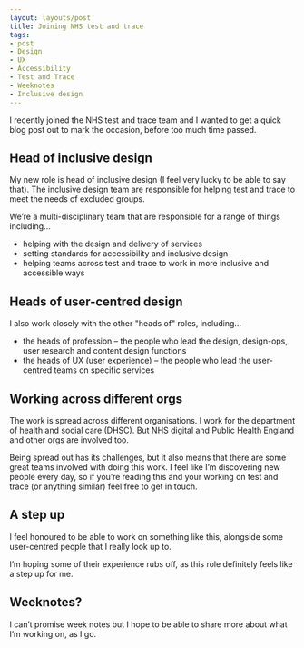 ```yaml
---
layout: layouts/post
title: Joining NHS test and trace
tags:
- post
- Design
- UX
- Accessibility
- Test and Trace
- Weeknotes
- Inclusive design
---
```


I recently joined the NHS test and trace team and I wanted to get a quick blog post out to mark the occasion, before too much time passed. 

## Head of inclusive design

My new role is head of inclusive design (I feel very lucky to be able to say that). The inclusive design team are responsible for helping test and trace to meet the needs of excluded groups.

We’re a multi-disciplinary team that are responsible for a range of things including…

- helping with the design and delivery of services
- setting standards for accessibility and inclusive design
- helping teams across test and trace to work in more inclusive and accessible ways

## Heads of user-centred design

I also work closely with the other "heads of" roles, including…

- the heads of profession – the people who lead the design, design-ops, user research and content design functions
- the heads of UX (user experience) – the people who lead the user-centred teams on specific services 

## Working across different orgs

The work is spread across different organisations. I work for the department of health and social care (DHSC). But NHS digital and Public Health England and other orgs are involved too. 

Being spread out has its challenges, but it also means that there are some great teams involved with doing this work. I feel like I’m discovering new people every day, so if you’re reading this and your working on test and trace (or anything similar) feel free to get in touch.

## A step up 

I feel honoured to be able to work on something like this, alongside some user-centred people that I really look up to. 

I’m hoping some of their experience rubs off, as this role definitely feels like a step up for me.

## Weeknotes?

I can’t promise week notes but I hope to be able to share more about what I’m working on, as I go.
